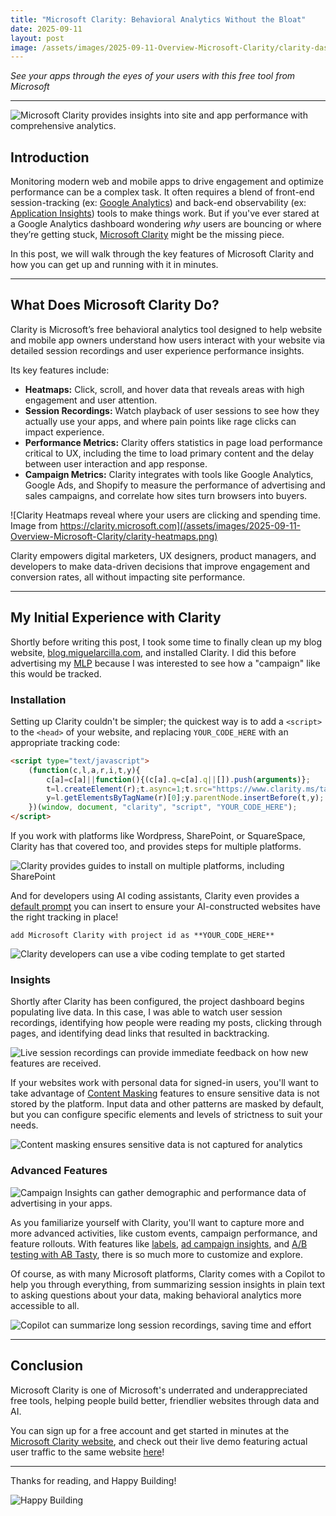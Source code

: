 ```yaml
---
title: "Microsoft Clarity: Behavioral Analytics Without the Bloat"
date: 2025-09-11
layout: post
image: /assets/images/2025-09-11-Overview-Microsoft-Clarity/clarity-dashboard.png
---
```


*See your apps through the eyes of your users with this free tool from Microsoft*

---

![Microsoft Clarity provides insights into site and app performance with comprehensive analytics.](/assets/images/2025-09-11-Overview-Microsoft-Clarity/clarity-dashboard.png)

## Introduction

Monitoring modern web and mobile apps to drive engagement and optimize performance can be a complex task. It often requires a blend of front-end session-tracking (ex: [Google Analytics](https://marketingplatform.google.com/about/analytics/)) and back-end observability (ex: [Application Insights](https://learn.microsoft.com/en-us/azure/azure-monitor/app/app-insights-overview)) tools to make things work. But if you've ever stared at a Google Analytics dashboard wondering *why* users are bouncing or where they’re getting stuck, [Microsoft Clarity](https://clarity.microsoft.com/) might be the missing piece. 

In this post, we will walk through the key features of Microsoft Clarity and how you can get up and running with it in minutes.

---

## What Does Microsoft Clarity Do?

Clarity is Microsoft’s free behavioral analytics tool designed to help website and mobile app owners understand how users interact with your website via detailed session recordings and user experience performance insights.

Its key features include:

- **Heatmaps:** Click, scroll, and hover data that reveals areas with high engagement and user attention.
- **Session Recordings:** Watch playback of user sessions to see how they actually use your apps, and where pain points like rage clicks can impact experience.
- **Performance Metrics:** Clarity offers statistics in page load performance critical to UX, including the time to load primary content and the delay between user interaction and app response.
- **Campaign Metrics:** Clarity integrates with tools like Google Analytics, Google Ads, and Shopify to measure the performance of advertising and sales campaigns, and correlate how sites turn browsers into buyers.

![Clarity Heatmaps reveal where your users are clicking and spending time. Image from https://clarity.microsoft.com](/assets/images/2025-09-11-Overview-Microsoft-Clarity/clarity-heatmaps.png)
  
Clarity empowers digital marketers, UX designers, product managers, and developers to make data-driven decisions that improve engagement and conversion rates, all without impacting site performance.

---

## My Initial Experience with Clarity

Shortly before writing this post, I took some time to finally clean up my blog website, [blog.miguelarcilla.com](https://blog.miguelarcilla.com), and installed Clarity. I did this before advertising my [MLP](https://productschool.com/blog/product-strategy/minimum-lovable-product) because I was interested to see how a "campaign" like this would be tracked.

### Installation

Setting up Clarity couldn't be simpler; the quickest way is to add a `<script>` to the `<head>` of your website, and replacing `YOUR_CODE_HERE` with an appropriate tracking code:

```html
<script type="text/javascript">
    (function(c,l,a,r,i,t,y){
        c[a]=c[a]||function(){(c[a].q=c[a].q||[]).push(arguments)};
        t=l.createElement(r);t.async=1;t.src="https://www.clarity.ms/tag/"+i;
        y=l.getElementsByTagName(r)[0];y.parentNode.insertBefore(t,y);
    })(window, document, "clarity", "script", "YOUR_CODE_HERE");
</script>
```

If you work with platforms like Wordpress, SharePoint, or SquareSpace, Clarity has that covered too, and provides steps for multiple platforms.

![Clarity provides guides to install on multiple platforms, including SharePoint](/assets/images/2025-09-11-Overview-Microsoft-Clarity/clarity-install-sharepoint.png)

And for developers using AI coding assistants, Clarity even provides a [default prompt](https://learn.microsoft.com/en-us/clarity/setup-and-installation/setup-clarity-for-vibe-coding-platforms) you can insert to ensure your AI-constructed websites have the right tracking in place!

`add Microsoft Clarity with project id as **YOUR_CODE_HERE**`

![Clarity developers can use a vibe coding template to get started](/assets/images/2025-09-11-Overview-Microsoft-Clarity/clarity-vibecoding.png)


### Insights

Shortly after Clarity has been configured, the project dashboard begins populating live data. In this case, I was able to watch user session recordings, identifying how people were reading my posts, clicking through pages, and identifying dead links that resulted in backtracking.

![Live session recordings can provide immediate feedback on how new features are received.](/assets/images/2025-09-11-Overview-Microsoft-Clarity/clarity-recordings.png)

If your websites work with personal data for signed-in users, you'll want to take advantage of [Content Masking](https://learn.microsoft.com/en-us/clarity/setup-and-installation/clarity-masking) features to ensure sensitive data is not stored by the platform. Input data and other patterns are masked by default, but you can configure specific elements and levels of strictness to suit your needs.

![Content masking ensures sensitive data is not captured for analytics](/assets/images/2025-09-11-Overview-Microsoft-Clarity/clarity-masking.png)

### Advanced Features

![Campaign Insights can gather demographic and performance data of advertising in your apps.](/assets/images/2025-09-11-Overview-Microsoft-Clarity/clarity-campaigns.png)

As you familiarize yourself with Clarity, you'll want to capture more and more advanced activities, like custom events, campaign performance, and feature rollouts. With features like [labels](https://learn.microsoft.com/en-us/clarity/session-recordings/clarity-labels), [ad campaign insights](https://learn.microsoft.com/en-us/clarity/advertising-dashboard/ad-campaign-details), and [A/B testing with AB Tasty](https://learn.microsoft.com/en-us/clarity/third-party-integrations/abtasty-integration), there is so much more to customize and explore.

Of course, as with many Microsoft platforms, Clarity comes with a Copilot to help you through everything, from summarizing session insights in plain text to asking questions about your data, making behavioral analytics more accessible to all.

![Copilot can summarize long session recordings, saving time and effort](/assets/images/2025-09-11-Overview-Microsoft-Clarity/clarity-copilot.png)

---

## Conclusion

Microsoft Clarity is one of Microsoft's underrated and underappreciated free tools, helping people build better, friendlier websites through data and AI.

You can sign up for a free account and get started in minutes at the [Microsoft Clarity website](https://clarity.microsoft.com/), and check out their live demo featuring actual user traffic to the same website [here](https://clarity.microsoft.com/demo/projects/view/3t0wlogvdz/dashboard?date=Last%203%20days)!

---

Thanks for reading, and Happy Building!

![Happy Building](/assets/images/happy-building.png)